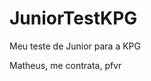 # JuniorTestKPG
Meu teste de Junior para a KPG
















































Matheus, me contrata, pfvr